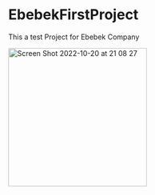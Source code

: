 # EbebekFirstProject
This a test Project for Ebebek Company


<img width="277" alt="Screen Shot 2022-10-20 at 21 08 27" src="https://user-images.githubusercontent.com/44440907/197036586-258c1ab0-03d9-4a16-a611-434944bfcd17.png">
